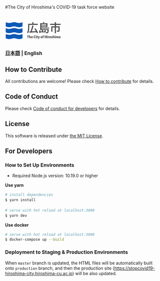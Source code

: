 #The City of Hiroshima's COVID-19 task force website
# [![COVID-19 Task Force website](https://github.com/inspired-fox/covid19-hirosima_city/blob/develop/static/logo-hiroshima-city.png)](https://github.com/inspired-fox/covid19-hirosima_city)

### [日本語](./README.md) | English 

## How to Contribute

All contributions are welcome!
Please check [How to contribute](./.github/CONTRIBUTING_EN.md) for details.

## Code of Conduct

Please check [Code of conduct for developers](./.github/CODE_OF_CONDUCT_EN.md) for details.

## License
This software is released under [the MIT License](./LICENSE.txt).

## For Developers

### How to Set Up Environments

- Required Node.js version: 10.19.0 or higher

**Use yarn**
``` bash
# install dependencies
$ yarn install

# serve with hot reload at localhost:3000
$ yarn dev
```

**Use docker**
```bash
# serve with hot reload at localhost:3000
$ docker-compose up --build
```

### Deployment to Staging & Production Environments

When `master` branch is updated, the HTML files will be automatically built onto `production` branch,
and then the production site (https://stopcovid19-hiroshima-city.hiroshima-cu.ac.jp) will be also updated.  

